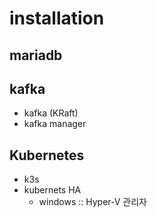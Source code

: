 # installation

## mariadb

## kafka

- kafka (KRaft)
- kafka manager

## Kubernetes

- k3s
- kubernets HA
  - windows :: Hyper-V 관리자